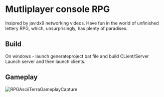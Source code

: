 # Mutliplayer console RPG
Insipred by javidx9 networking videos.
Have fun in the world of unfinished lettery RPG, which, unsurprisingly, has plenty of paradises.
## Build
On windows - launch generateproject bat file and build CLient/Server
Launch server and then launch clients.
## Gameplay
![RPGAsciiTerraGameplayCapture](https://github.com/user-attachments/assets/f08265b6-a990-42db-aeaf-4ba2720e793f)
